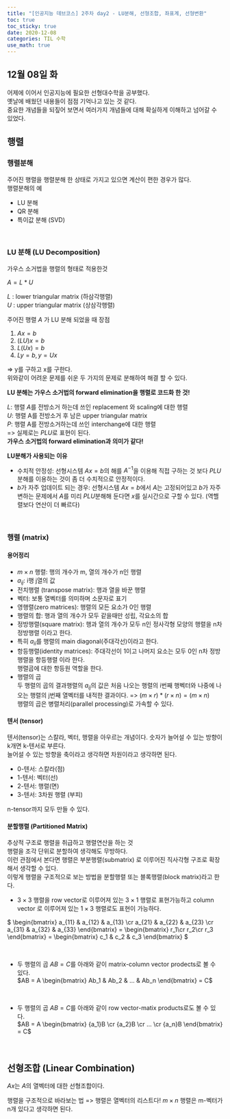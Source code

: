 ```yaml
---
title: "[인공지능 데브코스] 2주차 day2 - LU분해, 선형조합, 좌표계, 선형변환"
toc: true
toc_sticky: true
date: 2020-12-08
categories: TIL 수학
use_math: true
---
```


## 12월 08일 화  

어제에 이어서 인공지능에 필요한 선형대수학을 공부했다.  
옛날에 배웠던 내용들이 점점 기억나고 있는 것 같다.  
중요한 개념들을 되짚어 보면서 여러가지 개념들에 대해 확실하게 이해하고 넘어갈 수 있었다.  



## 행렬  

### 행렬분해  
주어진 행렬을 행렬분해 한 상태로 가지고 있으면 계산이 편한 경우가 많다.  
행렬분해의 예  
- LU 분해
- QR 분해
- 특이값 분해 (SVD)  
<p>&nbsp;</p>  

### LU 분해 (LU Decomposition)  
가우스 소거법을 행렬의 형태로 적용한것  

$A = L * U$  

$L$ : lower triangular matrix (하삼각행렬)  
$U$ : upper triangular matrix (상삼각행렬)  

주어진 행렬 $A$ 가 LU 분해 되었을 때 장점  
1. $Ax = b$  
2. $(LU)x = b$  
3. $L(Ux) = b$  
4. $Ly = b, y = Ux$  

=> y를 구하고 x를 구한다.  
위와같이 어려운 문제를 쉬운 두 가지의 문제로 분해하여 해결 할 수 있다.  

**LU 분해는 가우스 소거법의 forward elimination을 행렬로 코드화 한 것!**  

$L$: 행렬 $A$를 전방소거 하는데 쓰인 replacement 와 scaling에 대한 행렬  
$U$: 행렬 A를 전방소거 후 남은 upper triangular matrix  
$P$: 행렬 A를 전방소거하는데 쓰인 interchange에 대한 행렬  
=> 실제로는 $PLU$로 표현이 된다.  
**가우스 소거법의 forward elimination과 의미가 같다!**

**LU분해가 사용되는 이유**
- 수치적 안정성: 선형시스템 $Ax = b$의 해를 $A^{-1}$을 이용해 직접 구하는 것 보다 $PLU$분해를 이용하는 것이 좀 더 수치적으로 안정적이다.
- $b$가 자주 업데이트 되는 경우: 선형시스템 $Ax = b$에서 $A$는 고정되어있고 $b$가 자주 변하는 문제에서 $A$를 미리 $PLU$분해해 둔다면 $x$를 실시간으로 구할 수 있다. (역핼렬보다 연산이 더 빠르다)  
<p>&nbsp;</p>  

### 행렬 (matrix)  

#### 용어정리  
- $m \times n$ 행렬: 행의 개수가 m, 열의 개수가 n인 행렬  
- $a_{ij}$: i행 j열의 값  
- 전치행렬 (transpose matrix): 행과 열을 바꾼 행렬  
- 벡터: 보통 열벡터를 의미하며 소문자로 표기  
- 영행렬(zero matrices): 행렬의 모든 요소가 0인 행렬  
- 행렬의 합: 행과 열의 개수가 모두 같을때만 성립, 각요소의 합  
- 정방행렬(square matrix): 행과 열의 개수가 모두 n인 정사각형 모양의 행렬을 n차 정방행렬 이라고 한다.  
- 특히 $a_{ii}$를 행렬의 main diagonal(주대각선)이라고 한다. 
- 항등행렬(identity matrices): 주대각선이 1이고 나머지 요소는 모두 0인 n차 정방행렬을 항등행렬 이라 한다.  
행렬곱에 대한 항등원 역할을 한다.  
- 행렬의 곱  
두 행렬의 곱의 결과행렬의 $a_{ij}$의 값은 처음 나오는 행렬의 i번째 행벡터와 나중에 나오는 행렬의 j번째 열벡터를 내적한 결과이다.
=> $(m \times r) * (r \times n) = (m \times n)$  
행렬의 곱은 병렬처리(parallel processing)로 가속할 수 있다.  

#### 텐서 (tensor)
텐서(tensor)는 스칼라, 벡터, 행렬을 아우르는 개념이다. 숫자가 늘어설 수 있는 방향이 k개면 k-텐서로 부른다.  
늘어설 수 있는 방향을 축이라고 생각하면 차원이라고 생각하면 된다.
- 0-텐서: 스칼라(점)  
- 1-텐서: 벡터(선)  
- 2-텐서: 행렬(면)  
- 3-텐서: 3차원 행렬 (부피)  

n-tensor까지 모두 만들 수 있다.  


#### 분할행렬 (Partitioned Matrix)  
추상적 구조로 행렬을 취급하고 행렬연산을 하는 것  
행렬을 조각 단위로 분할하여 생각해도 무방하다.  
이런 관점에서 본다면 행렬은 부분행렬(submatrix) 로 이루어진 직사각형 구조로 확장해서 생각할 수 있다.  
이렇게 행렬을 구조적으로 보는 방법을 분할행렬 또는 블록행렬(block matrix)라고 한다.  

- $3 \times 3$ 행렬을 row vector로 이루어져 있는 $3 \times 1$ 행렬로 표현가능하고 column vector 로 이루어져 있는 $1 \times 3$ 행렬로도 표현이 가능하다.  

$ \begin{bmatrix} a_{11} & a_{12} & a_{13} \cr a_{21} & a_{22} & a_{23} \cr a_{31} & a_{32} & a_{33} \end{bmatrix} = \begin{bmatrix} r_1\cr r_2\cr r_3 \end{bmatrix} = \begin{bmatrix} c_1 & c_2 & c_3 \end{bmatrix} $  
<p>&nbsp;</p>  

- 두 행렬의 곱 $AB = C$를 아래와 같이 matrix-column vector prodects로 볼 수 있다.  
$AB = A \begin{bmatrix} Ab_1 & Ab_2 & ... & Ab_n \end{bmatrix} = C$  
 <p>&nbsp;</p>  
 
- 두 행렬의 곱 $AB = C$를 아래와 같이 row vector-matix products로도 볼 수 있다.  
$AB = A \begin{bmatrix} {a_1}B \cr {a_2}B \cr ... \cr {a_n}B \end{bmatrix} = C$  
<p>&nbsp;</p>  



## 선형조합 (Linear Combination)  
$Ax$는 $A$의 열벡터에 대한 선형조합이다.

행렬을 구조적으로 바라보는 법
=> 행렬은 열벡터의 리스트다! $m \times n$ 행렬은 m-벡터가 n개 있다고 생각하면 된다.  

















